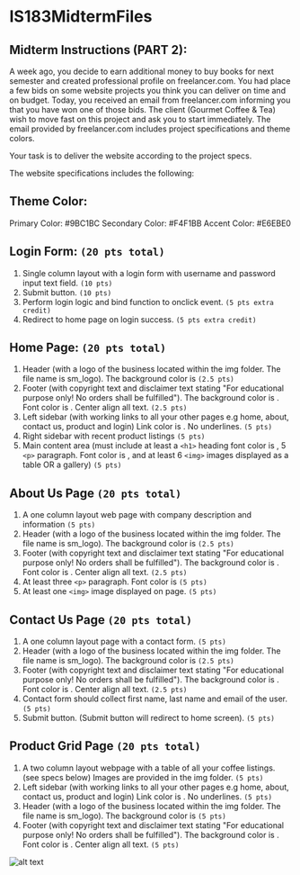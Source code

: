 # IS183MidtermFiles 

## Midterm Instructions (PART 2): 
A week ago, you decide to earn additional money to buy books for next semester and created professional profile on freelancer.com. You had place a few bids on some website projects you think you can deliver on time and on budget. Today, you received an email from freelancer.com informing you that you have won one of those bids. The client (Gourmet Coffee & Tea) wish to move fast on this project and ask you to start immediately. The email provided by freelancer.com includes project specifications and theme colors. 

Your task is to deliver the website according to the project specs.


The website specifications includes the following:

## Theme Color:
Primary Color: #9BC1BC
Secondary Color: #F4F1BB
Accent Color: #E6EBE0

## Login Form: `(20 pts total)`
1. Single column layout with a login form with username and password input text field. `(10 pts)`
2. Submit button. `(10 pts)`
3. Perform login logic and bind function to onclick event. `(5 pts extra credit)`
4. Redirect to home page on login success. `(5 pts extra credit)`

## Home Page:  `(20 pts total)`
1. Header (with a logo of the business located within the img folder. The file name is sm_logo). The background color is <Primary Color>  `(2.5 pts)`
2. Footer (with copyright text and disclaimer text stating "For educational purpose only! No orders shall be fulfilled"). The background color is <Primary Color>. Font color is <Secondary Color>. Center align all text. `(2.5 pts)`
3. Left sidebar (with working links to all your other pages e.g home, about, contact us, product and login) Link color is <Secondary Color>. No underlines. `(5 pts)`
4. Right sidebar with recent product listings `(5 pts)`
5. Main content area (must include at least a `<h1>` heading font color is <Secondary Color>, 5 `<p>` paragraph. Font color is <Secondary Color>, and at least 6 `<img>` images displayed as a table OR a gallery) `(5 pts)`

## About Us Page  `(20 pts total)`
1. A one column layout web page with company description and information `(5 pts)`
2. Header (with a logo of the business located within the img folder. The file name is sm_logo). The background color is <Primary Color> `(2.5 pts)`
3. Footer (with copyright text and disclaimer text stating "For educational purpose only! No orders shall be fulfilled"). The background color is <Primary Color>. Font color is <Secondary Color>. Center align all text. `(2.5 pts)`
4. At least three `<p>` paragraph. Font color is <Accent Color> `(5 pts)`
5. At least one `<img>` image displayed on page.  `(5 pts)`

## Contact Us Page  `(20 pts total)`
1. A one column layout page with a contact form.  `(5 pts)`
2. Header (with a logo of the business located within the img folder. The file name is sm_logo). The background color is <Primary Color> `(2.5 pts)`
3. Footer (with copyright text and disclaimer text stating "For educational purpose only! No orders shall be fulfilled"). The background color is <Primary Color>. Font color is <Secondary Color>. Center align all text. `(2.5 pts)`
4. Contact form should collect first name, last name and email of the user. `(5 pts)`
5. Submit button. (Submit button will redirect to home screen). `(5 pts)`

## Product Grid Page  `(20 pts total)`
1. A two column layout webpage with a table of all your coffee listings. (see specs below) Images are provided in the img folder. `(5 pts)`
2. Left sidebar (with working links to all your other pages e.g home, about, contact us, product and login) Link color is <Secondary Color>. No underlines. `(5 pts)`
3. Header (with a logo of the business located within the img folder. The file name is sm_logo). The background color is <Primary Color> `(5 pts)`
4. Footer (with copyright text and disclaimer text stating "For educational purpose only! No orders shall be fulfilled"). The background color is <Primary Color>. Font color is <Secondary Color>. Center align all text. `(5 pts)`


![alt text](./img/product_grid_mockup.png)


